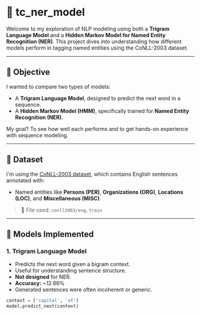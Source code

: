 # 🧠 tc_ner_model

Welcome to my exploration of NLP modeling using both a **Trigram Language Model** and a **Hidden Markov Model for Named Entity Recognition (NER)**. This project dives into understanding how different models perform in tagging named entities using the CoNLL-2003 dataset.

---

## 📌 Objective

I wanted to compare two types of models:
- A **Trigram Language Model**, designed to predict the next word in a sequence.
- A **Hidden Markov Model (HMM)**, specifically trained for **Named Entity Recognition (NER)**.

My goal? To see how well each performs and to get hands-on experience with sequence modeling.

---

## 📂 Dataset

I'm using the [CoNLL-2003 dataset](https://www.clips.uantwerpen.be/conll2003/ner/), which contains English sentences annotated with:
- Named entities like **Persons (PER)**, **Organizations (ORG)**, **Locations (LOC)**, and **Miscellaneous (MISC)**.

> 📍 File used: `conll2003/eng.train`

---

## 🚀 Models Implemented

### 1. Trigram Language Model
- Predicts the next word given a bigram context.
- Useful for understanding sentence structure.
- **Not designed** for NER.
- **Accuracy:** ~12.66%
- Generated sentences were often incoherent or generic.

```python
context = ['capital', 'of']
model.predict_next(context)
